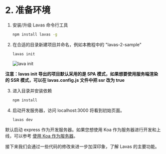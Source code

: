 # 2. 准备环境

1. 安装/升级 Lavas 命令行工具

    ```bash
    npm install lavas -g
    ```

2. 在合适的目录新建项目并命名，例如本教程中的 "lavas-2-sample"

    ```bash
    lavas init
    ```

    ![lava init](./images/lavas-init0.png)

**注意：lavas init 导出的项目默认采用的是 SPA 模式，如果想要使用服务端渲染的 SSR 模式，可以在 lavas.config.js 文件中把 ssr 改为 true**

3. 进入目录并安装依赖

    ```bash
    npm install
    ```

4. 启动开发服务器，访问 localhost:3000 将看到初始页面。
    ```bash
    lavas dev
    ```

默认启动 express 作为开发服务器。如果您想使用 Koa 作为服务器进行开发和上线，可以参考 [使用 Koa 作为服务器](/codelab/koa/introduction)。

接下来我们会通过一些代码的修改来进一步加深印象，了解 Lavas 的主要功能。
